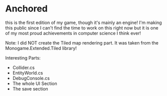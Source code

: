 # Anchored
this is the first edition of my game, though it's mainly an engine! I'm making this public since I can't find the time to work on this right now but it is one of my most proud achievements in computer science I think ever!  

Note: I did NOT create the Tiled map rendering part. It was taken from the Monogame.Extended.Tiled library!  

Interesting Parts:
 * Collider.cs
 * EntityWorld.cs
* DebugConsole.cs
 * The whole UI Section
 * The save section
